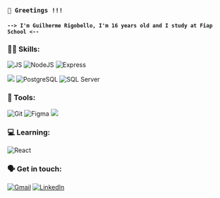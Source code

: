 
### `👋 Greetings !!!`
####  `--> I'm Guilherme Rigobello, I'm 16 years old and I study at Fiap School <-- `


 ### 👨‍💻 Skills: 


![JS](https://img.shields.io/badge/JavaScript-323330?style=for-the-badge&logo=javascript&logoColor=F7DF1E&color=333333)
![NodeJS](https://img.shields.io/badge/node.js-6DA55F?style=for-the-badge&logo=node.js&logoColor=white&color=333333)
![Express](https://img.shields.io/badge/express.js-%23404d59.svg?style=for-the-badge&logo=express&logoColor=%2361DAFB&color=333333)



![](https://img.shields.io/badge/MongoDB-4EA94B?style=for-the-badge&logo=mongodb&logoColor=white&color=333333)
![PostgreSQL](https://img.shields.io/badge/PostgreSQL-000?style=for-the-badge&logo=postgresql&color=333333)
![SQL Server](https://img.shields.io/badge/SQL%20Server-CC2927?style=for-the-badge&logo=microsoft-sql-server&logoColor=white&color=333333)


### 🔧 Tools:



![Git](https://img.shields.io/badge/GIT-E44C30?style=for-the-badge&logo=git&logoColor=white&color=333333)
![Figma](https://img.shields.io/badge/Figma-696969?style=for-the-badge&logo=figma&logoColor=figma&color=333333)
![](https://img.shields.io/badge/Bootstrap-563D7C?style=for-the-badge&logo=bootstrap&logoColor=white&color=333333)

### 💻 Learning:
![React](https://img.shields.io/badge/React-20232A?style=for-the-badge&logo=react&logoColor=61DAFB&color=333333)




### 🗣 Get in touch:

[![Gmail](https://img.shields.io/badge/Gmail-333333?style=for-the-badge&logo=gmail&logoColor=red&color=333333)](mailto:dev.rigobello@gmail.com)
[![LinkedIn](https://img.shields.io/badge/LinkedIn-0077B5?style=for-the-badge&logo=linkedin&logoColor=white&color=333333)](https://www.linkedin.com/in/SEUUSERNAME/)
